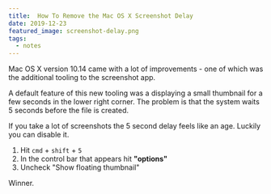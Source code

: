 ```yaml
---
title:  How To Remove the Mac OS X Screenshot Delay
date: 2019-12-23
featured_image: screenshot-delay.png
tags: 
  - notes
---
```


Mac OS X version 10.14 came with a lot of improvements - one of which was the additional tooling to the screenshot app. 

A default feature of this new tooling was a displaying a small thumbnail for a few seconds in the lower right corner. The problem is that the system waits 5 seconds before the file is created. 

If you take a lot of screenshots the 5 second delay feels like an age. Luckily you can disable it. 

1. Hit `cmd` + `shift` + `5`
2. In the control bar that appears hit **"options"**
3. Uncheck "Show floating thumbnail"

Winner.  

